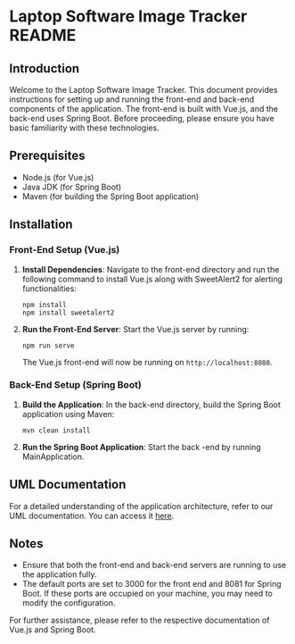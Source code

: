 
# Laptop Software Image Tracker README

## Introduction
Welcome to the Laptop Software Image Tracker. This document provides instructions for setting up and running the front-end and back-end components of the application. The front-end is built with Vue.js, and the back-end uses Spring Boot. Before proceeding, please ensure you have basic familiarity with these technologies.

## Prerequisites
- Node.js (for Vue.js)
- Java JDK (for Spring Boot)
- Maven (for building the Spring Boot application)

## Installation

### Front-End Setup (Vue.js)
1. **Install Dependencies**: Navigate to the front-end directory and run the following command to install Vue.js along with SweetAlert2 for alerting functionalities:
   ```
   npm install
   npm install sweetalert2
   ```
2. **Run the Front-End Server**: Start the Vue.js server by running:
   ```
   npm run serve
   ```
   The Vue.js front-end will now be running on `http://localhost:8080`.

### Back-End Setup (Spring Boot)
1. **Build the Application**: In the back-end directory, build the Spring Boot application using Maven:
   ```
   mvn clean install
   ```
2. **Run the Spring Boot Application**: Start the back -end by running MainApplication.

## UML Documentation
For a detailed understanding of the application architecture, refer to our UML documentation. You can access it [here](https://docs.google.com/document/d/1P_izmAPhWdkx0QjgGeSgiBvzeTGDaReANyReSbdLwf0/edit?usp=sharing).

## Notes
- Ensure that both the front-end and back-end servers are running to use the application fully.
- The default ports are set to 3000 for the front end and 8081 for Spring Boot. If these ports are occupied on your machine, you may need to modify the configuration.

For further assistance, please refer to the respective documentation of Vue.js and Spring Boot.
